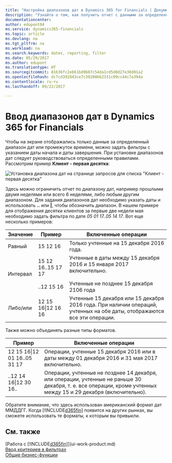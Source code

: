 ```yaml
---
title: "Настройка диапазонов дат в Dynamics 365 for Financials | Документы Майкрософт"
description: "Узнайте о том, как получить отчет с данными за определенные интервалы времени, используя для этого диапазоны дат в Dynamics 365 for Financials."
documentationcenter: 
author: edupont04
ms.service: dynamics365-financials
ms.topic: article
ms.devlang: na
ms.tgt_pltfrm: na
ms.workload: na
ms.search.keywords: dates, reporting, filter
ms.date: 05/29/2017
ms.author: edupont
ms.translationtype: HT
ms.sourcegitcommit: 81636fc2e661bd9b07c54da1cd5d0d27e30d01a2
ms.openlocfilehash: dc7cd392843ce7c39200bb2331c09cc44c7a394a
ms.contentlocale: ru-ru
ms.lasthandoff: 09/22/2017

---
```

# <a name="entering-date-ranges-in-dynamics-365-for-financials"></a>Ввод диапазонов дат в Dynamics 365 for Financials
Чтобы на экране отображались только данные за определенный диапазон дат или промежуток времени, можно задать фильтры с указанием даты начала и даты завершения. При установке диапазонов дат следует руководствоваться определенными правилами. Рассмотрим пример **Клиент - первая десятка**:

![Установка диапазона дат на странице запросов для списка "Клиент - первая десятка"](./media/ui-enter-date-ranges/customer-top10-list.png)

Здесь можно ограничить отчет по диапазону дат, например прошлыми двумя неделями или всего 6 неделями, либо любым другим диапазоном. Для задания диапазонов дат необходимо указать даты и использовать **..** или **|**, чтобы обозначить диапазон. В нашем примере для отображения десятки клиентов за первые две недели мая необходимо задать фильтра по дате *05 01 17..05 14 17*.
Вот еще несколько примеров:

| Значение | Пример | Включенные операции |
|---|---|---|
|Равный| 15 12 16 |Только учтенные на 15 декабря 2016 года.|
|Интервал| 15 12 16..15 17 17<br /><br />..12 15 16|Учтенные в даты между 15 декабря 2016 и 15 января 2017 включительно.<br /><br />Учтенные не позднее 15 декабря 2106 года|
|Либо/или|12 15 16&#124;12 16 16|Учтенные 15 декабря или 15 декабря 2016 года. При наличии операций, учтенных на обе даты, отображаются все эти операции.|

Также можно объединять разные типы форматов.

| Пример | Включенные операции |
|---|---|
|12 15 16&#124;12 01 16..05 31 17 | Операции, учтенные 15 декабря 2016 или в даты между 01 декабря 2016 и 31 мая 2017 включительно. |
|..12 14 16&#124;12 30 16.. | Операции, учтенные не позднее 14 декабря, или операции, учтенные не раньше 30 декабря, т. е. все операции, кроме учтенных между 15 и 29 декабря (включительно). |

Обратите внимание, что здесь использован американский формат дат ММДДГГ. Когда [!INCLUDE[d365fin](includes/d365fin_md.md)] появится на других рынках, вы сможете использовать те форматы, к которым вы привыкли.

## <a name="see-also"></a>См. также
[Работа с [!INCLUDE[d365fin](includes/d365fin_long_md.md)]](ui-work-product.md)  
[Ввод критериев в фильтрах](ui-enter-criteria-filters.md)  
[Общие бизнес-функции](ui-across-business-areas.md)

